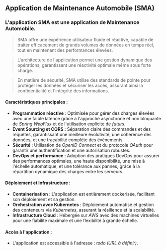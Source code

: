 ## Application de Maintenance Automobile (SMA)

### L'application SMA est une application de Maintenance Automobile.
  
> SMA offre une expérience utilisateur fluide et réactive, capable de traiter efficacement de grands volumes de données en temps réel, tout en maintenant des performances élevées.

> L'architecture de l'application permet une gestion dynamique des opérations, garantissant une réactivité optimale même sous forte charge.

> En matière de sécurité, SMA utilise des standards de pointe pour protéger les données et sécuriser les accès, assurant ainsi la confidentialité et l'intégrité des informations.

#### Caractéristiques principales :
   * __Programmation réactive__ : Optimisée pour gérer des charges élevées avec une faible latence grâce à l'approche asynchrone et non bloquante de _Spring WebFlux_ et de l'utilisation explicite de _futurs_.
   * __Event Sourcing et CQRS__ : Séparation claire des commandes et des requêtes, garantissant une meilleure évolutivité, une cohérence des données, et une traçabilité complète des événements.
   * __Sécurité__ : Utilisation de _OpenID Connect_ et du protocole _OAuth_ pour garantir une authentification et une autorisation robustes.
   * __DevOps et performance__ : Adoption des pratiques DevOps pour assurer des performances optimales, une haute disponibilité, une mise à l'échelle automatique, et une tolérance aux pannes, grâce à la répartition dynamique des charges entre les serveurs.

#### Déploiement et Infrastructure :
   * __Containerisation__ : L'application est entièrement dockerisée, facilitant son déploiement et sa gestion.
   * __Orchestration avec Kubernetes__ : Déploiement automatisé et gestion des conteneurs via _Kubernetes_, assurant la résilience et la scalabilité.
   * __Infrastructure Cloud__ : Hébergée sur _AWS_ avec des machines virtuelles pour une fiabilité maximale et une flexibilité à grande échelle. 

#### Accès à l'application :
   * L'application est accessible à l'adresse : *todo (URL à définir)*.
